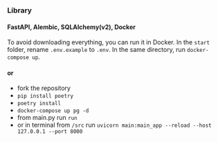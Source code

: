 ### Library
#### FastAPI, Alembic, SQLAlchemy(v2), Docker

To avoid downloading everything, you can run it in Docker.
In the `start` folder, rename `.env.example` to `.env`.
In the same directory, run `docker-compose up`.

#### or

- fork the repository
- `pip install poetry`
- `poetry install`
- `docker-compose up pg -d`
- from main.py run `run`
- or in terminal from `/src` run `uvicorn main:main_app --reload --host 127.0.0.1 --port 8000`
